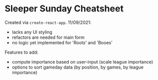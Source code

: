 # Sleeper Sunday Cheatsheet

Created via `create-react-app`.
11/09/2021:
- lacks any UI styling
- refactors are needed for main form
- no logic yet implemented for 'Roots' and 'Booes'

Features to add:
- compute importance based on user-input (scale league importance)
- options to sort gameday data (by position, by games, by league importance)

